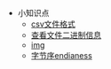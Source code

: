 * 小知识点
   * [csv文件格式](csv文件格式.md)
   * [查看文件二进制信息](查看文件二进制信息.md)
   * [img](img/)
   * [字节序endianess](字节序endianess.md)
